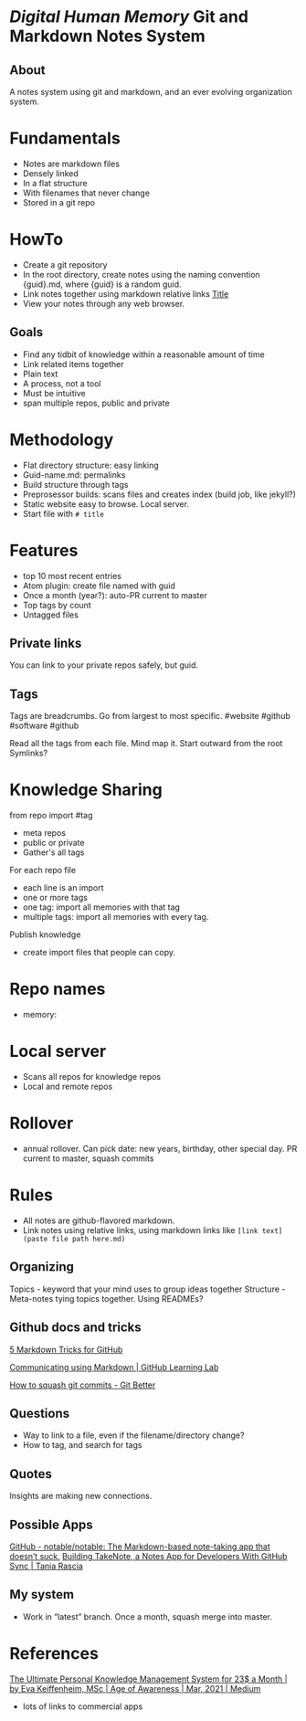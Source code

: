 # *Digital* *Human* *Memory* Git and Markdown Notes System

## About
A notes system using git and markdown, and an ever evolving organization system.

# Fundamentals
* Notes are markdown files
* Densely linked
* In a flat structure
* With filenames that never change
* Stored in a git repo

# HowTo
* Create a git repository
* In the root directory, create notes using the naming convention {guid}.md, where {guid} is a random guid.
* Link notes together using markdown relative links [Title](.{guid}.md)
* View your notes through any web browser.

## Goals
* Find any tidbit of knowledge within a reasonable amount of time
* Link related items together
* Plain text
* A process, not a tool
* Must be intuitive
* span multiple repos, public and private



# Methodology
* Flat directory structure: easy linking
* Guid-name.md: permalinks
* Build structure through tags
* Preprosessor builds: scans files and creates index (build job, like jekyll?)
* Static website easy to browse. Local server.
* Start file with `# title`

# Features
* top 10 most recent entries
* Atom plugin: create file named with guid
* Once a month (year?): auto-PR current to master
* Top tags by count
* Untagged files

## Private links
You can link to your private repos safely, but guid.

## Tags
Tags are breadcrumbs. Go from largest to most specific.
#website #github
#software #github

Read all the tags from each file.
Mind map it. Start outward from the root
Symlinks?

# Knowledge Sharing
from repo import #tag
* meta repos
* public or private
* Gather's all tags

For each repo file
* each line is an import
* one or more tags
* one tag: import all memories with that tag
* multiple tags: import all memories with every tag.

Publish knowledge
* create import files that people can copy.



# Repo names
* memory:

# Local server
* Scans all repos for knowledge repos
* Local and remote repos

# Rollover
* annual rollover. Can pick date: new years, birthday, other special day. PR current to master, squash commits

# Rules
* All notes are github-flavored markdown.
* Link notes using relative links, using markdown links like ```[link text](paste file path here.md)```

## Organizing
Topics - keyword that your mind uses to group ideas together
Structure - Meta-notes tying topics together. Using READMEs?

## Github docs and tricks
[5 Markdown Tricks for GitHub](https://grantwinney.com/cool-markdown-tricks-for-github/)

[Communicating using Markdown | GitHub Learning Lab](https://lab.github.com/githubtraining/communicating-using-markdown)

[How to squash git commits - Git Better](https://gitbetter.substack.com/p/how-to-squash-git-commits)

## Questions
* Way to link to a file, even if the filename/directory change?
* How to tag, and search for tags

## Quotes
Insights are making new connections.



## Possible Apps
[GitHub - notable/notable: The Markdown-based note-taking app that doesn’t suck.](https://github.com/notable/notable)
[Building TakeNote, a Notes App for Developers With GitHub Sync | Tania Rascia](https://www.taniarascia.com/building-takenote/)

## My system
* Work in “latest” branch. Once a month, squash merge into master.

# References
[The Ultimate Personal Knowledge Management System for 23$ a Month | by Eva Keiffenheim, MSc | Age of Awareness | Mar, 2021 | Medium](https://medium.com/age-of-awareness/the-ultimate-personal-knowledge-management-system-for-23-month-fb38552a956)
* lots of links to commercial apps

